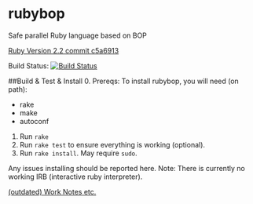 # rubybop
Safe parallel Ruby language based on BOP

[Ruby Version 2.2 commit c5a6913](https://github.com/ruby/ruby/tree/c5a691323201ace5f5299b6914c8e1709918c521)

Build Status: [![Build Status](https://travis-ci.org/dcompiler/rubybop.svg?branch=master)](https://travis-ci.org/dcompiler/rubybop)

##Build & Test & Install
0. Prereqs: To install rubybop, you will need (on path):
  * rake
  * make
  * autoconf
1. Run `rake`
2. Run `rake test` to ensure everything is working (optional).
3. Run `rake install`. May require `sudo`.

Any issues installing should be reported here.
Note: There is currently no working IRB (interactive ruby interpreter).


[(outdated) Work Notes etc.](https://docs.google.com/document/d/1qkXeVAgK56vHWjxyXntOxC4MxRF4oelftWkvHx1V8eM/edit?usp=sharing)
